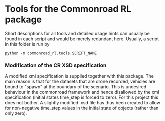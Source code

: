 # Tools for the Commonroad RL package

Short descriptions for all tools and detailed usage hints can usually be found in each script
and would be merely redundant here.
Usually, a script in this folder is run by
```shell
python -m commonroad_rl.tools.SCRIPT_NAME
```

### Modification of the CR XSD specification

A modified xml specification is supplied together with this package.
The main reason is that for the datasets that are drone recorded, vehicles are bound to "spawn" at the boundary of the scenario.
This is undesired behaviour in the commonroad framework and hence disallowed by the xml specification (initial states time_step is forced to zero).
For this project this does not bother.
A slightly modified .xsd file has thus been created to allow for non-negative time_step values in the initial state of objects (rather than only zero).
